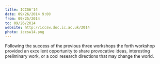 ```yaml
---
title: ICCSW'14
date: 09/26/2014 9:00
from: 09/25/2014
to: 09/26/2014
website: http://iccsw.doc.ic.ac.uk/2014
photo: iccsw14.png
---
```

Following the success of the previous three workshops the forth workshop
provided an excellent opportunity to share provocative ideas, interesting
preliminary work, or a cool research directions that may change the world.
